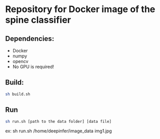 # Repository for Docker image of the spine classifier
## Dependencies:
* Docker
* numpy
* opencv
* No GPU is required!

## Build:

``` bash
sh build.sh
```
## Run

``` bash
sh run.sh [path to the data folder] [data file]
```
ex: sh run.sh /home/deepinfer/image_data img1.jpg

